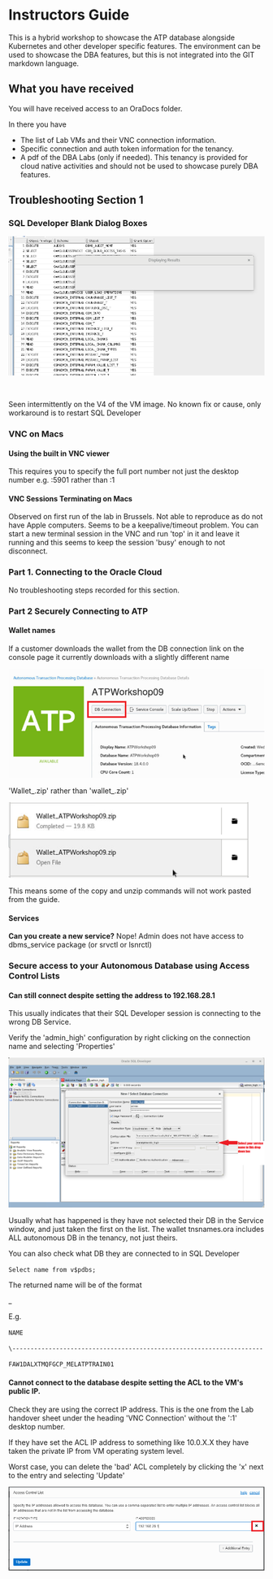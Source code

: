 # Instructors Guide

This is a hybrid workshop to showcase the ATP database alongside Kubernetes and other developer specific features. The environment can be used to showcase the DBA features, but this is not integrated into the GIT markdown language. 

## What you have received

You will have received access to an OraDocs folder. 

In there you have

- The list of Lab VMs and their VNC connection information.
- Specific connection and auth token information for the tenancy.
- A pdf of the DBA Labs (only if needed). This tenancy is provided for cloud native activities and should not be used to showcase purely DBA features.



## Troubleshooting Section 1

### SQL Developer Blank Dialog Boxes

 ![TSBlankSQLDEV](./images/TroubleShoot/TSBlankSQLDEV.png)

​                                                  

 

Seen intermittently on the V4 of the VM image. No known fix or cause, only workaround is to restart  SQL Developer

 

### VNC on Macs

#### Using the built in VNC viewer

This requires you to specify the full port number not just the desktop number e.g. :5901 rather than :1

#### VNC Sessions Terminating on Macs

Observed on first run of the lab in Brussels. Not able to reproduce as do not have Apple computers. Seems to be a keepalive/timeout problem. You can start a new terminal session in the VNC and run 'top' in it and leave it running and this seems to keep the session 'busy' enough to not disconnect.

### Part 1. Connecting to the Oracle Cloud

No troubleshooting steps recorded for this section.

### Part 2 Securely Connecting to ATP

#### Wallet names

If a customer downloads the wallet from the DB connection link on the console page it currently downloads with a slightly different name

![TSWalletDownload](./images/TroubleShoot/TSWalletDownload.png)                                                 

 

 'Wallet_<dbname>.zip' rather than 'wallet_<dbname>.zip'

 

   ![TSWalletName](./images/TroubleShoot/TSWalletName.png)

 

This means some of the copy and unzip commands will not work pasted from the guide.

 

#### Services

**Can you create a new service?** Nope! Admin does not have access to dbms_service package (or srvctl or lsnrctl)

 

### Secure access to your Autonomous Database using Access Control Lists

#### Can still connect despite setting the address to 192.168.28.1

 

This usually indicates that their SQL Developer session is connecting to the wrong DB Service.

 

Verify the 'admin_high' configuration by right clicking on the connection name and selecting 'Properties'

   ![Lab200SQLDevAddConnection](./images/200/Lab200SQLDevAddConnection.png)

 

Usually what has happened is they have not selected their DB in the Service window, and just taken the first on the list. The wallet tnsnames.ora includes ALL autonomous DB in the tenancy, not just theirs.

 

You can also check what DB they are connected to in SQL Developer

 

`Select name from v$pdbs;`

 

The returned name will be of the format

 

<SOME RANDOM STRING>_<THEIR DB NAME>

 

E.g. 

`NAME`                                                                                                                            

`\---------------------------------------------------------------------`

`FAW1DALXTMQFGCP_MELATPTRAIN01`

 

#### Cannot connect to the database despite setting the ACL to the VM's public IP.

 

Check they are using the correct IP address. This is the one from the Lab handover sheet under the heading 'VNC Connection' without the ':1' desktop number.

 

If they have set the ACL IP address to  something like 10.0.X.X they have taken the private IP from VM operating system level.

 

Worst case, you can delete the 'bad' ACL completely by clicking the 'x' next to the entry and selecting 'Update'

![Lab200ACLRemoveEntry](./images/200/Lab200ACLRemoveEntry.png)

 

 


